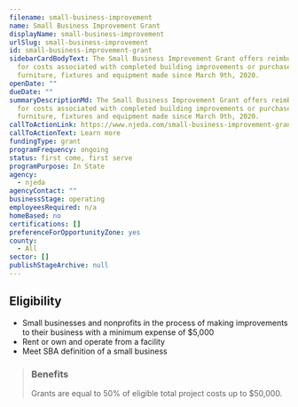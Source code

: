 ```yaml
---
filename: small-business-improvement
name: Small Business Improvement Grant
displayName: small-business-improvement
urlSlug: small-business-improvement
id: small-business-improvement-grant
sidebarCardBodyText: The Small Business Improvement Grant offers reimbursement
  for costs associated with completed building improvements or purchased new
  furniture, fixtures and equipment made since March 9th, 2020.
openDate: ""
dueDate: ""
summaryDescriptionMd: The Small Business Improvement Grant offers reimbursement
  for costs associated with completed building improvements or purchased new
  furniture, fixtures and equipment made since March 9th, 2020.
callToActionLink: https://www.njeda.com/small-business-improvement-grant/
callToActionText: Learn more
fundingType: grant
programFrequency: ongoing
status: first come, first serve
programPurpose: In State
agency:
  - njeda
agencyContact: ""
businessStage: operating
employeesRequired: n/a
homeBased: no
certifications: []
preferenceForOpportunityZone: yes
county:
  - All
sector: []
publishStageArchive: null
---
```

## Eligibility

* Small businesses and nonprofits in the process of making improvements to their business with a minimum expense of $5,000
* Rent or own and operate from a facility
* Meet SBA definition of a small business

> ### Benefits
>
> Grants are equal to 50% of eligible total project costs up to $50,000.